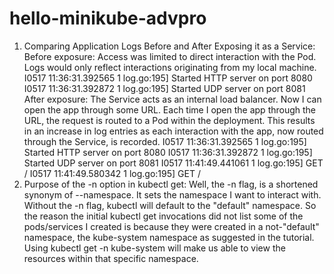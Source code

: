 # hello-minikube-advpro
1. Comparing Application Logs Before and After Exposing it as a Service:
Before exposure: Access was limited to direct interaction with the Pod. Logs would only reflect interactions originating from my local machine. 
I0517 11:36:31.392565       1 log.go:195] Started HTTP server on port 8080
I0517 11:36:31.392872       1 log.go:195] Started UDP server on port  8081
After exposure: The Service acts as an internal load balancer. Now I can open the app through some URL. Each time I open the app through the URL, the request is routed to a Pod within the deployment. This results in an increase in log entries as each interaction with the app, now routed through the Service, is recorded.
I0517 11:36:31.392565       1 log.go:195] Started HTTP server on port 8080
I0517 11:36:31.392872       1 log.go:195] Started UDP server on port  8081
I0517 11:41:49.441061       1 log.go:195] GET /
I0517 11:41:49.580342       1 log.go:195] GET /
2. Purpose of the -n option in kubectl get:
Well, the -n flag, is a shortened synonym of --namespace. It sets the namespace I want to interact with. Without the -n flag, kubectl will default to the "default" namespace.
So the reason the initial kubectl get invocations did not list some of the pods/services I created is because they were created in a not-"default" namespace, the kube-system namespace as suggested in the tutorial. Using kubectl get -n kube-system will make us able to view the resources within that specific namespace.